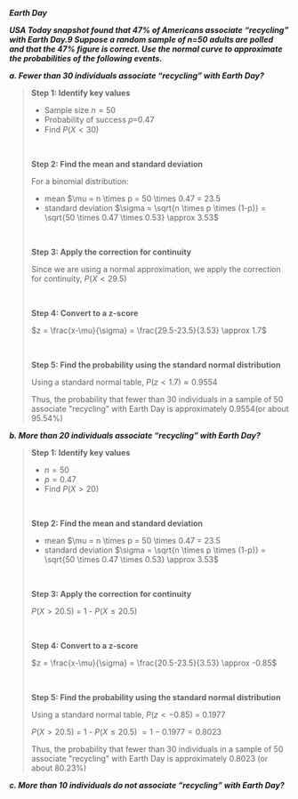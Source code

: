 ***Earth Day***

***USA Today snapshot found that 47% of Americans associate “recycling” with Earth Day.9 Suppose a random sample of n=50 adults are polled and that the 47% figure is correct. Use the normal curve to approximate the probabilities of the following events.***

***a. Fewer than 30 individuals associate “recycling” with Earth Day?***

>**Step 1: Identify key values**
>
>- Sample size $n = 50$
>- Probability of success 𝑝=0.47
>- Find $P(X<30)$
><br/>
>
>**Step 2: Find the mean and standard deviation**
>
>For a binomial distribution:
>- mean $\mu = n \times p = 50 \times 0.47 = 23.5
>- standard deviation $\sigma = \sqrt{n \times p \times (1-p)} = \sqrt{50 \times 0.47 \times 0.53} \approx 3.53$
>
><br/>
>
>**Step 3: Apply the correction for continuity**
>
>Since we are using a normal approximation, we apply the correction for continuity, $P(X < 29.5)$
>
><br/>
>
>**Step 4: Convert to a z-score**
>
>$z = \frac{x-\mu}{\sigma} = \frac{29.5-23.5}{3.53} \approx 1.7$
>
><br/>
>
>**Step 5: Find the probability using the standard normal distribution**
>
>Using a standard normal table, $P(z < 1.7) \approx 0.9554$
>
>Thus, the probability that fewer than 30 individuals in a sample of 50 associate "recycling" with Earth Day is approximately 0.9554(or about 95.54%)
>

***b. More than 20 individuals associate “recycling” with Earth Day?***

>**Step 1: Identify key values**
>
>- $n = 50$
>- $p = 0.47$
>- Find $P(X > 20)$
>
><br/>
>
>**Step 2: Find the mean and standard deviation**
>
>- mean $\mu = n \times p = 50 \times 0.47 = 23.5
>- standard deviation $\sigma = \sqrt{n \times p \times (1-p)} = \sqrt{50 \times 0.47 \times 0.53} \approx 3.53$
>
><br/>
>
>**Step 3: Apply the correction for continuity**
>
>$P(X > 20.5)$ = 1 - $P(X \leq 20.5)$ 
>
><br/>
>
>**Step 4: Convert to a z-score**
>
>$z = \frac{x-\mu}{\sigma} = \frac{20.5-23.5}{3.53} \approx -0.85$
>
><br/>
>
>**Step 5: Find the probability using the standard normal distribution**
>
>Using a standard normal table, $P(z < -0.85)$ = 0.1977
>
>$P(X > 20.5)$ = 1 - $P(X \leq 20.5)$ $= 1 - 0.1977 = 0.8023$
>
>Thus, the probability that fewer than 30 individuals in a sample of 50 associate "recycling" with Earth Day is approximately 0.8023 (or about 80.23%)

***c. More than 10 individuals do not associate “recycling” with Earth Day?***


